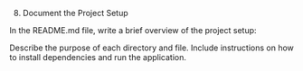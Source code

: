 8. Document the Project Setup

In the README.md file, write a brief overview of the project setup:

Describe the purpose of each directory and file.
Include instructions on how to install dependencies and run the application.
